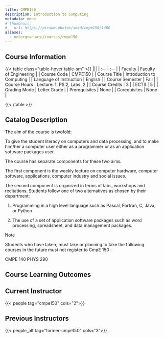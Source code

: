 ```yaml
---
title: CMPE150
description: Introduction to Computing
metadata: none
# thumbnail:
#   url: https://picsum.photos/seed/cmpe150/1400
aliases:
  - undergraduate/courses/cmpe150
---
```


## Course Information

<!-- prettier-ignore-start -->
{{< table class="table-hover table-sm" >}}
|||
| :-- | :-- |
| Faculty | Faculty of Engineering |
| Course Code | CMPE150 |
| Course Title | Introduction to Computing |
| Language of Instruction | English |
| Course Semester | Fall |
| Course Hours | Lecture: 1, PS:2, Labs: 2 |
| Course Credits | 3 |
| ECTS | 5 |
| Grading Mode | Letter Grade |
| Prerequisites | None |
| Corequisites | None |

{{< /table >}}
<!-- prettier-ignore-end -->

## Catalog Description

The aim of the course is twofold:

To give the student literacy on computers and data processing, and to make him/her a computer user either as a programmer or as an application software packages user.

The course has separate components for these two aims.

The first component is the weekly lecture on computer hardware, computer software, applications, computer industry and social issues.

The second component is organized in terms of labs, workshops and recitations. Students follow one of two alternatives as chosen by their department:

1) Programming in a high level language such as Pascal, Fortran, C, Java, or Python

2) The use of a set of application software packages such as word processing, spreadsheet, and data management packages.

Note

Students who have taken, must take or planning to take the following courses in the future must not register to CmpE 150 :

CMPE 140
PHYS 290

## Course Learning Outcomes

## Current Instructor

{{< people tag="cmpe150" cols="2">}}

## Previous Instructors

{{< people_alt tag="former-cmpe150" cols="3">}}
